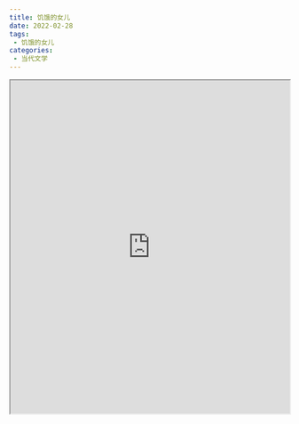 ```yaml
---
title: 饥饿的女儿
date: 2022-02-28
tags:
 - 饥饿的女儿
categories:
 - 当代文学
---
```




<iframe src="https://study-doc.yourtools.icu/pdf/web/viewer.html?file=https://vkceyugu.cdn.bspapp.com/VKCEYUGU-e9075d72-0451-48df-afe1-d46932ae4554/3f6a8f4a-fbed-47eb-96e5-fc5ac4489ce9.pdf" width="100%" height="600px"></iframe>
